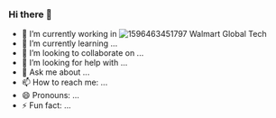 ### Hi there 👋

- 🔭 I’m currently working in ![1596463451797](https://user-images.githubusercontent.com/11456654/210057690-8dcc1b50-4764-4bb2-b3d6-705cb9a3bbc7.jpg) Walmart Global Tech 
- 🌱 I’m currently learning ...
- 👯 I’m looking to collaborate on ...
- 🤔 I’m looking for help with ...
- 💬 Ask me about ...
- 📫 How to reach me: ...
- 😄 Pronouns: ...
- ⚡ Fun fact: ...
